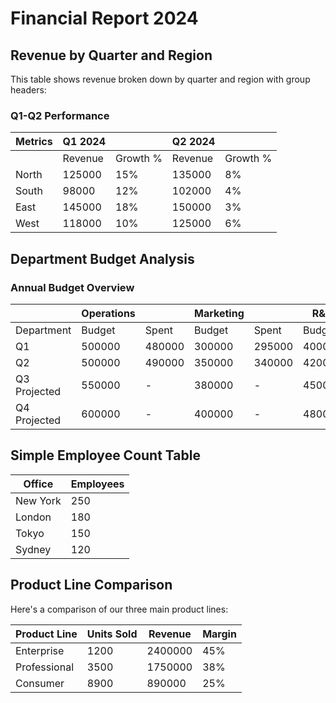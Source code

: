 <!--
Licensed to the Apache Software Foundation (ASF) under one or more
contributor license agreements.  See the NOTICE file distributed with
this work for additional information regarding copyright ownership.
The ASF licenses this file to you under the Apache License, Version 2.0
(the "License"); you may not use this file except in compliance with
the License.  You may obtain a copy of the License at

http://www.apache.org/licenses/LICENSE-2.0

Unless required by applicable law or agreed to in writing, software
distributed under the License is distributed on an "AS IS" BASIS,
WITHOUT WARRANTIES OR CONDITIONS OF ANY KIND, either express or implied.
See the License for the specific language governing permissions and
limitations under the License.
-->

# Financial Report 2024

## Revenue by Quarter and Region

This table shows revenue broken down by quarter and region with group headers:

### Q1-Q2 Performance

| Metrics | Q1 2024 |          | Q2 2024 |          |
|---------|---------|----------|---------|----------|
|         | Revenue | Growth % | Revenue | Growth % |
| North   | 125000  | 15%      | 135000  | 8%       |
| South   | 98000   | 12%      | 102000  | 4%       |
| East    | 145000  | 18%      | 150000  | 3%       |
| West    | 118000  | 10%      | 125000  | 6%       |

## Department Budget Analysis

### Annual Budget Overview

|              | Operations |           | Marketing |           | R&D       |           |
|--------------|------------|-----------|-----------|-----------|-----------|-----------|
| Department   | Budget     | Spent     | Budget    | Spent     | Budget    | Spent     |
| Q1           | 500000     | 480000    | 300000    | 295000    | 400000    | 385000    |
| Q2           | 500000     | 490000    | 350000    | 340000    | 420000    | 410000    |
| Q3 Projected | 550000     | -         | 380000    | -         | 450000    | -         |
| Q4 Projected | 600000     | -         | 400000    | -         | 480000    | -         |

## Simple Employee Count Table

| Office    | Employees |
|-----------|-----------|
| New York  | 250       |
| London    | 180       |
| Tokyo     | 150       |
| Sydney    | 120       |

## Product Line Comparison

Here's a comparison of our three main product lines:

| Product Line | Units Sold | Revenue  | Margin |
|--------------|------------|----------|--------|
| Enterprise   | 1200       | 2400000  | 45%    |
| Professional | 3500       | 1750000  | 38%    |
| Consumer     | 8900       | 890000   | 25%    |
